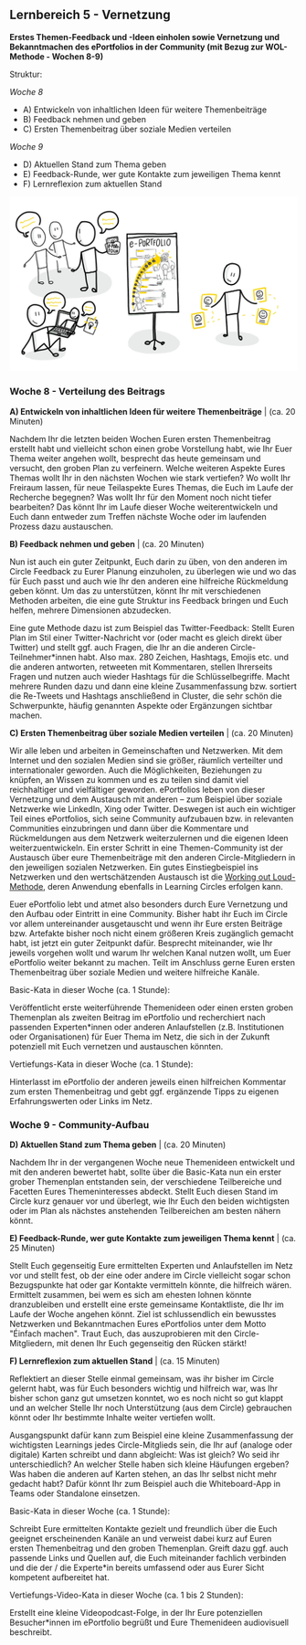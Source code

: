 ## Lernbereich 5 - Vernetzung

**Erstes Themen-Feedback und -Ideen einholen sowie Vernetzung und Bekanntmachen des ePortfolios in der Community (mit Bezug zur WOL-Methode - Wochen 8-9)**

Struktur:

*Woche 8*

- A) Entwickeln von inhaltlichen Ideen für weitere Themenbeiträge
- B) Feedback nehmen und geben
- C) Ersten Themenbeitrag über soziale Medien verteilen

*Woche 9*

- D) Aktuellen Stand zum Thema geben
- E) Feedback-Runde, wer gute Kontakte zum jeweiligen Thema kennt
- F) Lernreflexion zum aktuellen Stand

![Sketchnote Contact establishment and feedback from the community from Katrin [@kleinerw4hnsinn](https://twitter.com/kleinerw4hnsinn) (CC BY)](./images/image14.jpeg)

### Woche 8 - Verteilung des Beitrags

**A) Entwickeln von inhaltlichen Ideen für weitere Themenbeiträge** | (ca. 20 Minuten)

Nachdem Ihr die letzten beiden Wochen Euren ersten Themenbeitrag erstellt habt und vielleicht schon einen grobe Vorstellung habt, wie Ihr Euer Thema weiter angehen wollt, besprecht das heute gemeinsam und versucht, den groben Plan zu verfeinern. Welche weiteren Aspekte Eures Themas wollt Ihr in den nächsten Wochen wie stark vertiefen? Wo wollt Ihr Freiraum lassen, für neue Teilaspekte Eures Themas, die Euch im Laufe der Recherche begegnen? Was wollt Ihr für den Moment noch nicht tiefer bearbeiten? Das könnt Ihr im Laufe dieser Woche weiterentwickeln und Euch dann entweder zum Treffen nächste Woche oder im laufenden Prozess dazu austauschen.

**B) Feedback nehmen und geben** | (ca. 20 Minuten)

Nun ist auch ein guter Zeitpunkt, Euch darin zu üben, von den anderen im Circle Feedback zu Eurer Planung einzuholen, zu überlegen wie und wo das für Euch passt und auch wie Ihr den anderen eine hilfreiche Rückmeldung geben könnt. Um das zu unterstützen, könnt Ihr mit verschiedenen Methoden arbeiten, die eine gute Struktur ins Feedback bringen und Euch helfen, mehrere Dimensionen abzudecken.

Eine gute Methode dazu ist zum Beispiel das Twitter-Feedback: Stellt Euren Plan im Stil einer Twitter-Nachricht vor (oder macht es gleich direkt über Twitter) und stellt ggf. auch Fragen, die Ihr an die anderen Circle-Teilnehmer\*innen habt. Also max. 280 Zeichen, Hashtags, Emojis etc. und die anderen antworten, retweeten mit Kommentaren, stellen Ihrerseits Fragen und nutzen auch wieder Hashtags für die Schlüsselbegriffe. Macht mehrere Runden dazu und dann eine kleine Zusammenfassung bzw. sortiert die Re-Tweets und Hashtags anschließend in Cluster, die sehr schön die Schwerpunkte, häufig genannten Aspekte oder Ergänzungen sichtbar machen.

**C) Ersten Themenbeitrag über soziale Medien verteilen** | (ca. 20 Minuten)

Wir alle leben und arbeiten in Gemeinschaften und Netzwerken. Mit dem Internet und den sozialen Medien sind sie größer, räumlich verteilter und internationaler geworden. Auch die Möglichkeiten, Beziehungen zu knüpfen, an Wissen zu kommen und es zu teilen sind damit viel reichhaltiger und vielfältiger geworden. ePortfolios leben von dieser Vernetzung und dem Austausch mit anderen – zum Beispiel über soziale Netzwerke wie LinkedIn, Xing oder Twitter. Deswegen ist auch ein wichtiger Teil eines ePortfolios, sich seine Community aufzubauen bzw. in relevanten Communities einzubringen und dann über die Kommentare und Rückmeldungen aus dem Netzwerk weiterzulernen und die eigenen Ideen weiterzuentwickeln. Ein erster Schritt in eine Themen-Community ist der Austausch über eure Themenbeiträge mit den anderen Circle-Mitgliedern in den jeweiligen sozialen Netzwerken. Ein gutes Einstiegbeispiel ins Netzwerken und den wertschätzenden Austausch ist die [Working out Loud-Methode](https://workingoutloud.com/de/fur-dich), deren Anwendung ebenfalls in Learning Circles erfolgen kann.

Euer ePortfolio lebt und atmet also besonders durch Eure Vernetzung und den Aufbau oder Eintritt in eine Community. Bisher habt ihr Euch im Circle vor allem untereinander ausgetauscht und wenn ihr Eure ersten Beiträge bzw. Artefakte bisher noch nicht einem größeren Kreis zugänglich gemacht habt, ist jetzt ein guter Zeitpunkt dafür. Besprecht miteinander, wie Ihr jeweils vorgehen wollt und warum Ihr welchen Kanal nutzen wollt, um Euer ePortfolio weiter bekannt zu machen. Teilt im Anschluss gerne Euren ersten Themenbeitrag über soziale Medien und weitere hilfreiche Kanäle.

Basic-Kata in dieser Woche (ca. 1 Stunde):

Veröffentlicht erste weiterführende Themenideen oder einen ersten groben Themenplan als zweiten Beitrag im ePortfolio und recherchiert nach passenden Experten\*innen oder anderen Anlaufstellen (z.B. Institutionen oder Organisationen) für Euer Thema im Netz, die sich in der Zukunft potenziell mit Euch vernetzen und austauschen könnten.

Vertiefungs-Kata in dieser Woche (ca. 1 Stunde):

Hinterlasst im ePortfolio der anderen jeweils einen hilfreichen Kommentar zum ersten Themenbeitrag und gebt ggf. ergänzende Tipps zu eigenen Erfahrungswerten oder Links im Netz.

### Woche 9 - Community-Aufbau

**D) Aktuellen Stand zum Thema geben** | (ca. 20 Minuten)

Nachdem Ihr in der vergangenen Woche neue Themenideen entwickelt und mit den anderen bewertet habt, sollte über die Basic-Kata nun ein erster grober Themenplan entstanden sein, der verschiedene Teilbereiche und Facetten Eures Themeninteresses abdeckt. Stellt Euch diesen Stand im Circle kurz genauer vor und überlegt, wie Ihr Euch den beiden wichtigsten oder im Plan als nächstes anstehenden Teilbereichen am besten nähern könnt.

**E) Feedback-Runde, wer gute Kontakte zum jeweiligen Thema kennt** | (ca. 25 Minuten)

Stellt Euch gegenseitig Eure ermittelten Experten und Anlaufstellen im Netz vor und stellt fest, ob der eine oder andere im Circle vielleicht sogar schon Bezugspunkte hat oder gar Kontakte vermitteln könnte, die hilfreich wären. Ermittelt zusammen, bei wem es sich am ehesten lohnen könnte dranzubleiben und erstellt eine erste gemeinsame Kontaktliste, die Ihr im Laufe der Woche angehen könnt. Ziel ist schlussendlich ein bewusstes Netzwerken und Bekanntmachen Eures ePortfolios unter dem Motto "Éinfach machen". Traut Euch, das auszuprobieren mit den Circle-Mitgliedern, mit denen Ihr Euch gegenseitig den Rücken stärkt!

**F) Lernreflexion zum aktuellen Stand** | (ca. 15 Minuten)

Reflektiert an dieser Stelle einmal gemeinsam, was ihr bisher im Circle gelernt habt, was für Euch besonders wichtig und hilfreich war, was Ihr bisher schon ganz gut umsetzen konntet, wo es noch nicht so gut klappt und an welcher Stelle Ihr noch Unterstützung (aus dem Circle) gebrauchen könnt oder Ihr bestimmte Inhalte weiter vertiefen wollt.

Ausgangspunkt dafür kann zum Beispiel eine kleine Zusammenfassung der wichtigsten Learnings jedes Circle-Mitglieds sein, die Ihr auf (analoge oder digitale) Karten schreibt und dann abgleicht: Was ist gleich? Wo seid ihr unterschiedlich? An welcher Stelle haben sich kleine Häufungen ergeben? Was haben die anderen auf Karten stehen, an das Ihr selbst nicht mehr gedacht habt? Dafür könnt Ihr zum Beispiel auch die Whiteboard-App in Teams oder Standalone einsetzen.

Basic-Kata in dieser Woche (ca. 1 Stunde):

Schreibt Eure ermittelten Kontakte gezielt und freundlich über die Euch geeignet erscheinenden Kanäle an und verweist dabei kurz auf Euren ersten Themenbeitrag und den groben Themenplan. Greift dazu ggf. auch passende Links und Quellen auf, die Euch miteinander fachlich verbinden und die der / die Experte\*in bereits umfassend oder aus Eurer Sicht kompetent aufbereitet hat.

Vertiefungs-Video-Kata in dieser Woche (ca. 1 bis 2 Stunden):

Erstellt eine kleine Videopodcast-Folge, in der Ihr Eure potenziellen Besucher*innen im ePortfolio begrüßt und Eure Themenideen audiovisuell beschreibt.
